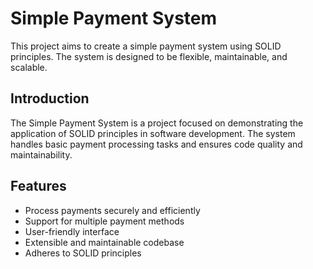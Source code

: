 # Simple Payment System

This project aims to create a simple payment system using SOLID principles. The system is designed to be flexible, maintainable, and scalable.

## Introduction

The Simple Payment System is a project focused on demonstrating the application of SOLID principles in software development. The system handles basic payment processing tasks and ensures code quality and maintainability.

## Features

- Process payments securely and efficiently
- Support for multiple payment methods
- User-friendly interface
- Extensible and maintainable codebase
- Adheres to SOLID principles
